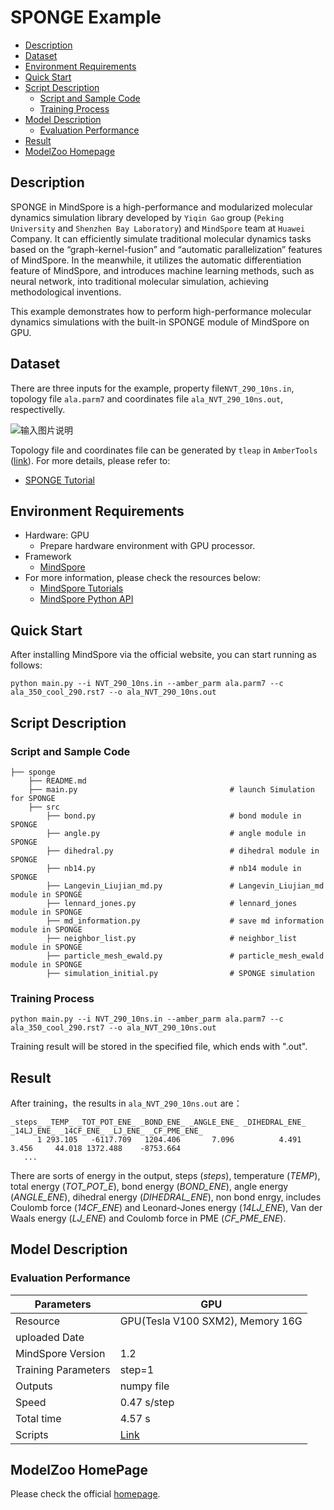 # SPONGE Example

- [Description](#Description)
- [Dataset](#Dataset)
- [Environment Requirements](#Environment-Requirements)
- [Quick Start](#Quick-Start)
- [Script Description](#Script-Description)
    - [Script and Sample Code](#Script-and-Sample-Code)
    - [Training Process](#Training-Process)
- [Model Description](#Model-Description)
    - [Evaluation Performance](#Evaluation-Performance)
- [Result](#Result)
- [ModelZoo Homepage](#ModelZoo-Homepage)

## Description

SPONGE in MindSpore is a high-performance and modularized molecular dynamics simulation library developed by `Yiqin Gao` group (`Peking University` and `Shenzhen Bay Laboratory`) and `MindSpore` team at `Huawei` Company. It can efficiently simulate traditional molecular dynamics tasks based on the “graph-kernel-fusion” and “automatic parallelization” features of MindSpore. In the meanwhile, it utilizes the automatic differentiation feature of MindSpore, and introduces machine learning methods, such as neural network, into traditional molecular simulation, achieving methodological inventions.

This example demonstrates how to perform high-performance molecular dynamics simulations with the built-in SPONGE module of MindSpore on GPU.

## Dataset

There are three inputs for the example, property file`NVT_290_10ns.in`, topology file `ala.parm7` and coordinates file `ala_NVT_290_10ns.out`, respectivelly.

![输入图片说明](https://images.gitee.com/uploads/images/2021/0324/130739_d8c589a7_8142020.png "图片1.png")

Topology file and coordinates file can be generated by `tleap` in `AmberTools` ([link](<http://ambermd.org/GetAmber.php>)). For more details, please refer to:

- [SPONGE Tutorial](https://gitee.com/mindspore/docs/blob/master/tutorials/training/source_zh_cn/advanced_use/hpc_sponge.md)

## Environment Requirements

- Hardware: GPU
    - Prepare hardware environment with GPU processor.
- Framework
    - [MindSpore](https://www.mindspore.cn/install/en)
- For more information, please check the resources below:
    - [MindSpore Tutorials](https://www.mindspore.cn/tutorial/training/en/master/index.html)
    - [MindSpore Python API](https://www.mindspore.cn/doc/api_python/en/master/index.html)

## Quick Start

After installing MindSpore via the official website, you can start running as follows:

```shell
python main.py --i NVT_290_10ns.in --amber_parm ala.parm7 --c ala_350_cool_290.rst7 --o ala_NVT_290_10ns.out
```

## Script Description

### Script and Sample Code

```shell
├── sponge
    ├── README.md
    ├── main.py                                  # launch Simulation for SPONGE
    ├── src
        ├── bond.py                              # bond module in SPONGE
        ├── angle.py                             # angle module in SPONGE
        ├── dihedral.py                          # dihedral module in SPONGE
        ├── nb14.py                              # nb14 module in SPONGE
        ├── Langevin_Liujian_md.py               # Langevin_Liujian_md module in SPONGE
        ├── lennard_jones.py                     # lennard_jones module in SPONGE
        ├── md_information.py                    # save md information module in SPONGE
        ├── neighbor_list.py                     # neighbor_list module in SPONGE
        ├── particle_mesh_ewald.py               # particle_mesh_ewald module in SPONGE
        ├── simulation_initial.py                # SPONGE simulation
```

### Training Process

```shell
python main.py --i NVT_290_10ns.in --amber_parm ala.parm7 --c ala_350_cool_290.rst7 --o ala_NVT_290_10ns.out
```

Training result will be stored in the specified file, which ends with ".out".

## Result

After training，the results in `ala_NVT_290_10ns.out` are：

```text
_steps_ _TEMP_ _TOT_POT_ENE_ _BOND_ENE_ _ANGLE_ENE_ _DIHEDRAL_ENE_ _14LJ_ENE_ _14CF_ENE_ _LJ_ENE_ _CF_PME_ENE_
      1 293.105   -6117.709   1204.406       7.096          4.491      3.456     44.018 1372.488    -8753.664
   ...
```

There are sorts of energy in the output, steps (_steps_), temperature (_TEMP_), total energy (_TOT_POT_E_), bond energy (_BOND_ENE_), angle energy (_ANGLE_ENE_), dihedral energy (_DIHEDRAL_ENE_), non bond enrgy, includes Coulomb force (_14CF_ENE_) and Leonard-Jones energy (_14LJ_ENE_), Van der Waals energy (_LJ_ENE_) and Coulomb force in PME (_CF_PME_ENE_).

## Model Description

### Evaluation Performance

| Parameters                 |   GPU |
| -------------------------- |---------------------------------- |
| Resource                   | GPU(Tesla V100 SXM2), Memory 16G
| uploaded Date              |
| MindSpore Version          | 1.2
| Training Parameters        | step=1
| Outputs                    | numpy file
| Speed                      | 0.47 s/step
| Total time                 | 4.57 s
| Scripts                    | [Link](https://gitee.com/mindspore/mindspore/tree/master/model_zoo/research/hpc/sponge)

## ModelZoo HomePage

 Please check the official [homepage](https://gitee.com/mindspore/mindspore/tree/master/model_zoo).
